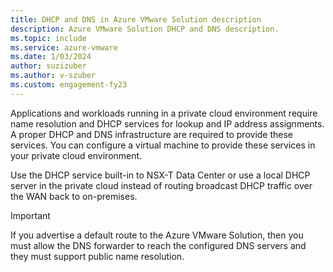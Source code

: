 ```yaml
---
title: DHCP and DNS in Azure VMware Solution description
description: Azure VMware Solution DHCP and DNS description.
ms.topic: include
ms.service: azure-vmware
ms.date: 1/03/2024
author: suzizuber
ms.author: v-szuber
ms.custom: engagement-fy23
---
```


<!-- Used in tutorial-network-checklist.md and configure-dhcp-azure-vmware-solution.md -->

Applications and workloads running in a private cloud environment require name resolution and DHCP services for lookup and IP address assignments. A proper DHCP and DNS infrastructure are required to provide these services. You can configure a virtual machine to provide these services in your private cloud environment.  

Use the DHCP service built-in to NSX-T Data Center or use a local DHCP server in the private cloud instead of routing broadcast DHCP traffic over the WAN back to on-premises.

> [!IMPORTANT]
> If you advertise a default route to the Azure VMware Solution, then you must allow the DNS forwarder to reach the configured DNS servers and they must support public name resolution.
